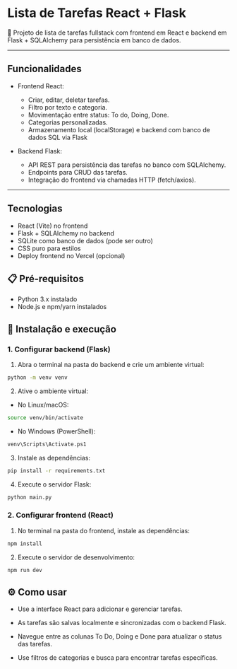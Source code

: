 # Lista de Tarefas React + Flask

📝 Projeto de lista de tarefas fullstack com frontend em React e backend em Flask + SQLAlchemy para persistência em banco de dados.

---

## Funcionalidades

- Frontend React:
  - Criar, editar, deletar tarefas.
  - Filtro por texto e categoria.
  - Movimentação entre status: To do, Doing, Done.
  - Categorias personalizadas.
  - Armazenamento local (localStorage) e backend com banco de dados SQL via Flask

  
- Backend Flask:
  - API REST para persistência das tarefas no banco com SQLAlchemy.
  - Endpoints para CRUD das tarefas.
  - Integração do frontend via chamadas HTTP (fetch/axios).

---

## Tecnologias

- React (Vite) no frontend
- Flask + SQLAlchemy no backend
- SQLite como banco de dados (pode ser outro)
- CSS puro para estilos
- Deploy frontend no Vercel (opcional)

## 📋 Pré-requisitos

- Python 3.x instalado
- Node.js e npm/yarn instalados

## 🔧 Instalação e execução

### 1. Configurar backend (Flask)

1. Abra o terminal na pasta do backend e crie um ambiente virtual:

```bash
python -m venv venv
```

2. Ative o ambiente virtual:

- No Linux/macOS:

```bash
source venv/bin/activate
```
- No Windows (PowerShell):

```bash
venv\Scripts\Activate.ps1
```
3. Instale as dependências:

```bash
pip install -r requirements.txt
```

4. Execute o servidor Flask:

```bash
python main.py
```


### 2. Configurar frontend (React)

1. No terminal na pasta do frontend, instale as dependências:

```bash
npm install
```

2. Execute o servidor de desenvolvimento:

```bash
npm run dev
```

## ⚙️ Como usar

- Use a interface React para adicionar e gerenciar tarefas.

- As tarefas são salvas localmente e sincronizadas com o backend Flask.

- Navegue entre as colunas To Do, Doing e Done para atualizar o status das tarefas.

- Use filtros de categorias e busca para encontrar tarefas específicas.